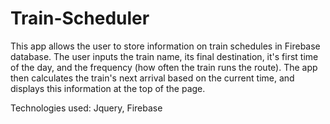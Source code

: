 # Train-Scheduler
This app allows the user to store information on train schedules in Firebase database. The user inputs the train name, its final destination, it's first time of the day, and the frequency (how often the train runs the route). The app then calculates the train's next arrival based on the current time, and displays this information at the top of the page.

Technologies used: Jquery, Firebase